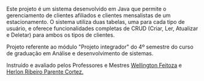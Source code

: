 <p>Este projeto é um sistema desenvolvido em Java que permite o gerenciamento de clientes afiliados e clientes mensalistas de um estacionamento. O sistema utiliza duas tabelas, uma para cada tipo de usuário, e oferece funcionalidades completas de CRUD (Criar, Ler, Atualizar e Deletar) para ambos os tipos de clientes. </p>
<p></p>Projeto referente ao módulo "Projeto integrador" do 4º semestre do curso de graduação em Análise e desenvolvimento de sistemas.</p>

Instruído e avaliado pelos Professores e Mestres [Wellington Feitoza](https://www.linkedin.com/in/wellingtonfeitoza/) e [Herlon Ribeiro Parente Cortez.](https://www.linkedin.com/in/hérlon-cortez-eng-soft-dev/)
